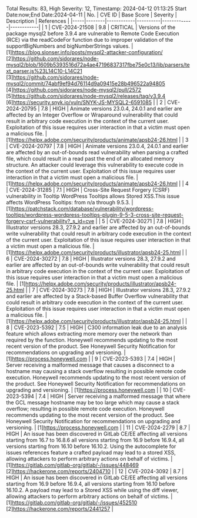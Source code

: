 Total Results: 83, High Severity: 12, Timestamp: 2024-04-12 01:13:25
Start Date:now;End Date:2024-04-11
| No. | CVE ID | Base Score | Severity | Description | References |
|-----|--------|------------|----------|-------------|------------|
| 1 | CVE-2024-21508 | 9.8  | CRITICAL | Versions of the package mysql2 before 3.9.4 are vulnerable to Remote Code Execution (RCE) via the readCodeFor function due to improper validation of the supportBigNumbers and bigNumberStrings values. | [1]https://blog.slonser.info/posts/mysql2-attacker-configuration/<br>[2]https://github.com/sidorares/node-mysql2/blob/1609b5393516d72a4ae47196837317fbe75e0c13/lib/parsers/text_parser.js%23L14C10-L14C21<br>[3]https://github.com/sidorares/node-mysql2/commit/74abf9ef94d76114d9a09415e28b496522a94805<br>[4]https://github.com/sidorares/node-mysql2/pull/2572<br>[5]https://github.com/sidorares/node-mysql2/releases/tag/v3.9.4<br>[6]https://security.snyk.io/vuln/SNYK-JS-MYSQL2-6591085 |
| 2 | CVE-2024-20795 | 7.8  | HIGH | Animate versions 23.0.4, 24.0.1 and earlier are affected by an Integer Overflow or Wraparound vulnerability that could result in arbitrary code execution in the context of the current user. Exploitation of this issue requires user interaction in that a victim must open a malicious file. | [1]https://helpx.adobe.com/security/products/animate/apsb24-26.html |
| 3 | CVE-2024-20797 | 7.8  | HIGH | Animate versions 23.0.4, 24.0.1 and earlier are affected by an out-of-bounds read vulnerability when parsing a crafted file, which could result in a read past the end of an allocated memory structure. An attacker could leverage this vulnerability to execute code in the context of the current user. Exploitation of this issue requires user interaction in that a victim must open a malicious file. | [1]https://helpx.adobe.com/security/products/animate/apsb24-26.html |
| 4 | CVE-2024-31285 | 7.1  | HIGH | Cross-Site Request Forgery (CSRF) vulnerability in Tooltip WordPress Tooltips allows Stored XSS.This issue affects WordPress Tooltips: from n/a through 9.5.3. | [1]https://patchstack.com/database/vulnerability/wordpress-tooltips/wordpress-wordpress-tooltips-plugin-9-5-3-cross-site-request-forgery-csrf-vulnerability?_s_id=cve |
| 5 | CVE-2024-30271 | 7.8  | HIGH | Illustrator versions 28.3, 27.9.2 and earlier are affected by an out-of-bounds write vulnerability that could result in arbitrary code execution in the context of the current user. Exploitation of this issue requires user interaction in that a victim must open a malicious file. | [1]https://helpx.adobe.com/security/products/illustrator/apsb24-25.html |
| 6 | CVE-2024-30272 | 7.8  | HIGH | Illustrator versions 28.3, 27.9.2 and earlier are affected by an out-of-bounds write vulnerability that could result in arbitrary code execution in the context of the current user. Exploitation of this issue requires user interaction in that a victim must open a malicious file. | [1]https://helpx.adobe.com/security/products/illustrator/apsb24-25.html |
| 7 | CVE-2024-30273 | 7.8  | HIGH | Illustrator versions 28.3, 27.9.2 and earlier are affected by a Stack-based Buffer Overflow vulnerability that could result in arbitrary code execution in the context of the current user. Exploitation of this issue requires user interaction in that a victim must open a malicious file. | [1]https://helpx.adobe.com/security/products/illustrator/apsb24-25.html |
| 8 | CVE-2023-5392 | 7.5  | HIGH | C300 information leak due to an analysis feature which allows extracting more memory over the network than required by the function. Honeywell recommends updating to the most recent version of the product. See Honeywell Security Notification for recommendations on upgrading and versioning. | [1]https://process.honeywell.com |
| 9 | CVE-2023-5393 | 7.4  | HIGH | Server receiving a malformed message that causes a disconnect to a hostname may causing a stack overflow resulting in possible remote code execution. Honeywell recommends updating to the most recent version of the product. See Honeywell Security Notification for recommendations on upgrading and versioning. | [1]https://process.honeywell.com |
| 10 | CVE-2023-5394 | 7.4  | HIGH | Server receiving a malformed message that where the GCL message hostname may be too large which may cause a stack overflow; resulting in possible remote code execution. Honeywell recommends updating to the most recent version of the product. See Honeywell Security Notification for recommendations on upgrading and versioning. | [1]https://process.honeywell.com |
| 11 | CVE-2024-2279 | 8.7  | HIGH | An issue has been discovered in GitLab CE/EE affecting all versions starting from 16.7 to 16.8.6 all versions starting from 16.9 before 16.9.4, all versions starting from 16.10 before 16.10.2. Using the autocomplete for issues references feature a crafted payload may lead to a stored XSS, allowing attackers to perform arbitrary actions on behalf of victims. | [1]https://gitlab.com/gitlab-org/gitlab/-/issues/448469<br>[2]https://hackerone.com/reports/2404710 |
| 12 | CVE-2024-3092 | 8.7  | HIGH | An issue has been discovered in GitLab CE/EE affecting all versions starting from 16.9 before 16.9.4, all versions starting from 16.10 before 16.10.2. A payload may lead to a Stored XSS while using the diff viewer, allowing attackers to perform arbitrary actions on behalf of victims. | [1]https://gitlab.com/gitlab-org/gitlab/-/issues/452510<br>[2]https://hackerone.com/reports/2441257 |
